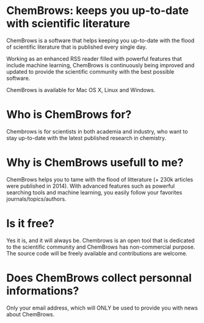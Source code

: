 ChemBrows: keeps you up-to-date with scientific literature
==========================================================


ChemBrows is a software that helps keeping you up-to-date with the flood of scientific literature that is published every single day.

Working as an enhanced RSS reader filled with powerful features that include machine learning, ChemBrows is continuously being improved and updated to provide the scientific community with the best possible software.

ChemBrows is available for Mac OS X, Linux and Windows.


# Who is ChemBrows for?

Chembrows is for scientists in both academia and industry, who want to stay up-to-date with the latest published research in chemistry.


# Why is ChemBrows usefull to me?

ChemBrows helps you to tame with the flood of litterature (+ 230k articles were published in 2014).
With advanced features such as powerful searching tools and machine learning, you easily follow your favorites journals/topics/authors.

 
# Is it free?

Yes it is, and it will always be. Chembrows is an open tool that is dedicated to the scientific community and ChemBrows has non-commercial purpose.
The source code will be freely available and contributions are welcome.

 
# Does ChemBrows collect personnal informations?

Only your email address, which will ONLY be used to provide you with news about ChemBrows.

